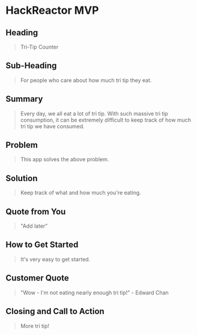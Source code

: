 # HackReactor MVP #

## Heading ##
  > Tri-Tip Counter

## Sub-Heading ##
  > For people who care about how much tri tip they eat.

## Summary ##
  > Every day, we all eat a lot of tri tip. With such massive tri tip consumption, it can be extremely difficult to keep track of how much tri tip we have consumed. 

## Problem ##
  > This app solves the above problem. 

## Solution ##
  > Keep track of what and how much you're eating.

## Quote from You ##
  > "Add later"

## How to Get Started ##
  > It's very easy to get started.

## Customer Quote ##
  > "Wow - I'm not eating nearly enough tri tip!" - Edward Chan

## Closing and Call to Action ##
  > More tri tip!